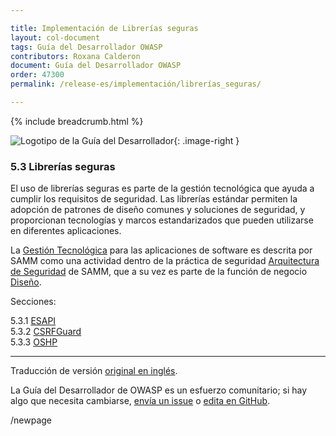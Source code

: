 ```yaml
---

title: Implementación de Librerías seguras
layout: col-document
tags: Guía del Desarrollador OWASP
contributors: Roxana Calderon
document: Guía del Desarrollador OWASP
order: 47300
permalink: /release-es/implementación/librerías_seguras/

---
```


{% include breadcrumb.html %}

<style type="text/css">
.image-right {
  height: 180px;
  display: block;
  margin-left: auto;
  margin-right: auto;
  float: right;
}
</style>

![Logotipo de la Guía del Desarrollador](../../../assets/images/dg_logo_bbd.png "Guía del Desarrollador OWASP"){: .image-right }

### 5.3 Librerías seguras

El uso de librerías seguras es parte de la gestión tecnológica que ayuda a cumplir los requisitos de seguridad.
Las librerías estándar permiten la adopción de patrones de diseño comunes y soluciones de seguridad,
y proporcionan tecnologías y marcos estandarizados que pueden utilizarse en diferentes aplicaciones.

La [Gestión Tecnológica][sammdsatm] para las aplicaciones de software es descrita por SAMM como una actividad
dentro de la práctica de seguridad [Arquitectura de Seguridad][sammdsa] de SAMM,
que a su vez es parte de la función de negocio [Diseño][sammd].

Secciones:

5.3.1 [ESAPI](01-esapi.md)  
5.3.2 [CSRFGuard](02-csrf-guard.md)  
5.3.3 [OSHP](03-secure-headers.md)  

----
Traducción de versión [original en inglés][release0703].

La Guía del Desarrollador de OWASP es un esfuerzo comunitario; si hay algo que necesita cambiarse,
[envía un issue][issue0703] o [edita en GitHub][edit0703].

[release0703]: https://github.com/OWASP/www-project-developer-guide/blob/main/release/07-implementation/03-secure-libraries/toc.md
[edit0703]: https://github.com/OWASP/www-project-developer-guide/blob/main/draft/07-implementation/03-secure-libraries/toc.md
[issue0703]: https://github.com/OWASP/www-project-developer-guide/issues/new?labels=enhancement&template=request.md&title=Update:%2007-implementation/03-secure-libraries/00-toc
[sammd]: https://owaspsamm.org/model/design/
[sammdsa]: https://owaspsamm.org/model/design/secure-architecture/
[sammdsatm]: https://owaspsamm.org/model/design/secure-architecture/stream-b/

/newpage